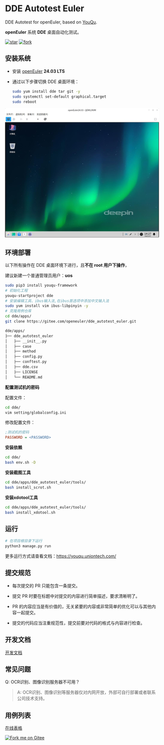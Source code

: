 # DDE Autotest Euler

DDE Autotest for openEuler, based on [YouQu](https://youqu.uniontech.com/).

**openEuler** 系统 **DDE** 桌面自动化测试。

[![star](https://gitee.com/openeuler/dde_autotest_euler/badge/star.svg?theme=white)](https://gitee.com/openeuler/dde_autotest_euler/stargazers)
[![fork](https://gitee.com/openeuler/dde_autotest_euler/badge/fork.svg?theme=white)](https://gitee.com/openeuler/dde_autotest_euler/members)

## 安装系统

- 安装 [openEuler](https://www.openeuler.org/zh/download/) **24.03 LTS**

- 通过以下步骤切换 DDE 桌面环境：

    ```bash
    sudo yum install dde tar git -y
    sudo systemctl set-default graphical.target
    sudo reboot
    ```
    

![](./imgs/20241107142721.jpg)

## 环境部署

以下所有操作在 DDE 桌面环境下进行，且**不在 root 用户下操作**，

建议新建一个普通管理员用户：**uos**

```bash
sudo pip3 install youqu-framework
# 初始化工程
youqu-startproject dde
# 安装编辑工具、ibus输入法,在ibus首选项中添加中文输入法
sudo yum install vim ibus-libpinyin -y
# 克隆用例仓库
cd dde/apps/
git clone https://gitee.com/openeuler/dde_autotest_euler.git
```

```bash
dde/apps/
├── dde_autotest_euler
│   ├── __init__.py
│   ├── case
│   ├── method
│   ├── config.py
│   ├── conftest.py
│   ├── dde.csv
│   ├── LICENSE
│   └── README.md
```

**配置测试机的密码**

配置文件：
```bash
cd dde/
vim setting/globalconfig.ini
```

修改配置文件：
```ini
;测试机的密码
PASSWORD = <PASSWORD>
```

**安装依赖**

```bash
cd dde/
bash env.sh -D
```

**安装截图工具**
```bash
cd dde/apps/dde_autotest_euler/tools/
bash install_scrot.sh
```

**安装xdotool工具**
```bash
cd dde/apps/dde_autotest_euler/tools/
bash install_xdotool.sh
```

## 运行

```bash
# 在项目根目录下运行
python3 manage.py run
```

更多运行方式请查看文档：https://youqu.uniontech.com/

## 提交规范

- 每次提交的 PR 只能包含一条提交。

- 提交 PR 时要在标题中对提交的内容进行简单描述，要求清晰明了。

- PR 的内容应当是有价值的，无关紧要的内容或非常简单的优化可以与其他内容一起提交。

- 提交的代码应当注重规范性，提交前要对代码的格式与内容进行检查。

## 开发文档

[开发文档](./API_DOCUMENTATION_ch.md)

## 常见问题
Q: OCR识别、图像识别服务器不可用？

> A: OCR识别、图像识别等服务器仅对内网开放，外部可自行部署或者联系公司技术支持。

## 用例列表

[在线表格](https://doc.weixin.qq.com/sheet/e3_Ab8A1gYLABUA8lV99qfQWO7XU3Vhn?scode=AEoAsgdxAAYAl5RLlkAJgAbQaKAB8&tab=BB08J2)



[![Fork me on Gitee](https://gitee.com/openeuler/dde_autotest_euler/widgets/widget_2.svg)](https://gitee.com/openeuler/dde_autotest_euler)
